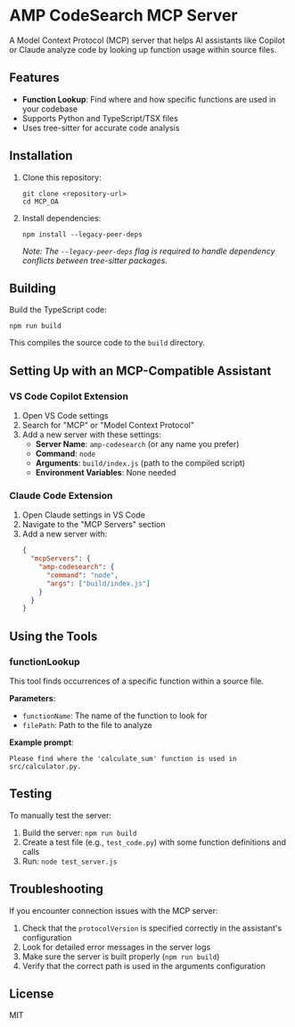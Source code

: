 # AMP CodeSearch MCP Server

A Model Context Protocol (MCP) server that helps AI assistants like Copilot or Claude analyze code by looking up function usage within source files.

## Features

- **Function Lookup**: Find where and how specific functions are used in your codebase
- Supports Python and TypeScript/TSX files
- Uses tree-sitter for accurate code analysis

## Installation

1. Clone this repository:

   ```
   git clone <repository-url>
   cd MCP_OA
   ```

2. Install dependencies:

   ```
   npm install --legacy-peer-deps
   ```

   _Note: The `--legacy-peer-deps` flag is required to handle dependency conflicts between tree-sitter packages._

## Building

Build the TypeScript code:

```
npm run build
```

This compiles the source code to the `build` directory.

## Setting Up with an MCP-Compatible Assistant

### VS Code Copilot Extension

1. Open VS Code settings
2. Search for "MCP" or "Model Context Protocol"
3. Add a new server with these settings:
   - **Server Name**: `amp-codesearch` (or any name you prefer)
   - **Command**: `node`
   - **Arguments**: `build/index.js` (path to the compiled script)
   - **Environment Variables**: None needed

### Claude Code Extension

1. Open Claude settings in VS Code
2. Navigate to the "MCP Servers" section
3. Add a new server with:
   ```json
   {
     "mcpServers": {
       "amp-codesearch": {
         "command": "node",
         "args": ["build/index.js"]
       }
     }
   }
   ```

## Using the Tools

### functionLookup

This tool finds occurrences of a specific function within a source file.

**Parameters**:

- `functionName`: The name of the function to look for
- `filePath`: Path to the file to analyze

**Example prompt**:

```
Please find where the 'calculate_sum' function is used in src/calculator.py.
```

## Testing

To manually test the server:

1. Build the server: `npm run build`
2. Create a test file (e.g., `test_code.py`) with some function definitions and calls
3. Run: `node test_server.js`

## Troubleshooting

If you encounter connection issues with the MCP server:

1. Check that the `protocolVersion` is specified correctly in the assistant's configuration
2. Look for detailed error messages in the server logs
3. Make sure the server is built properly (`npm run build`)
4. Verify that the correct path is used in the arguments configuration

## License

MIT

